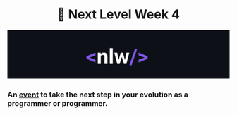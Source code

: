 <h1 align="center">
🧠 Next Level Week 4</h1>

<p align="center">
   <img src="@readmeImages/nlw.png">
</p>
 

### An [event](https://nextlevelweek.com/inscricao/5) to take the next step in your evolution as a programmer or programmer.


